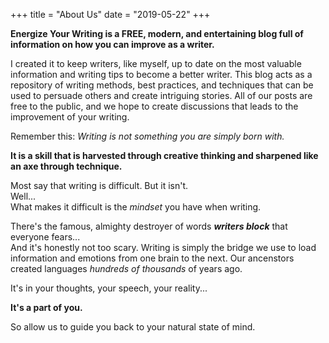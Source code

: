 +++
title = "About Us"
date = "2019-05-22"
+++

<b>__Energize Your Writing__ is a FREE, modern, and entertaining blog full of information on how you can improve as a writer.</b> <br>

I created it to keep writers, like myself, up to date on the most valuable information and writing tips to become a better writer. This blog acts as a repository of writing methods, best practices, and
techniques that can be used to persuade others and create intriguing stories. All of our posts are free to the public, and we hope to create discussions that leads to the improvement of your writing. <br>

Remember this:
  <em>Writing is not something you are simply born with.</em> <br>

<b>It is a skill that is harvested through creative thinking and sharpened like an axe through technique.</b> <br>

Most say that writing is difficult. But it isn't.<br>
Well...<br>
What makes it difficult is the _mindset_ you have when writing.<br>

There's the famous, almighty destroyer of words <b>_writers block_</b> that everyone fears...<br>
And it's honestly not too scary. Writing is simply the bridge we use to load information and emotions from one brain to the next. Our ancenstors created languages _hundreds of thousands_ of years ago.<br>

It's in your thoughts, your speech, your reality...<br>

<b>It's a part of you.</b><br>

So allow us to guide you back to your natural state of mind. <br>
